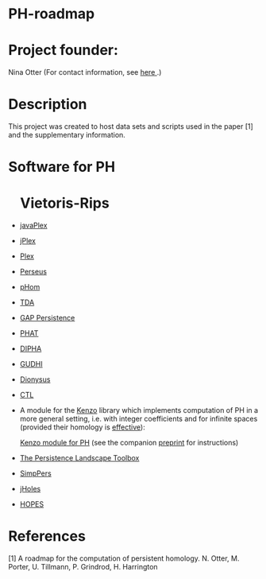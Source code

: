 # PH-roadmap

# Project founder:

Nina Otter (For contact information, see <a href="http://people.maths.ox.ac.uk/otter/"> here </a>.)

# Description

This project was created to host data sets and scripts used in the paper [1] and the supplementary information.







# Software for PH

<ul>

<h1> Vietoris-Rips </h1>

<p>
<li>
<a href="http://appliedtopology.github.io/javaplex/"> javaPlex</a>

<p>
<li>
<a href="http://www.math.duke.edu/~hadams/jplex/index.html"> jPlex</a>

<p>
<li>
<a href="http://mii.stanford.edu/research/comptop/programs/"> Plex</a>

<p>
<li>
<a href="http://www.sas.upenn.edu/~vnanda/perseus/"> Perseus</a>

<p>
<li>
<a href="http://rpackages.ianhowson.com/cran/phom/man/phom-package.html"> pHom</a>

<p>
<li>
<a href="https://cran.r-project.org/web/packages/TDA/"> TDA</a>

<p>

<li>
<a href="http://www-circa.mcs.st-and.ac.uk/~mik/persistence/"> GAP Persistence</a>

</p>

<li>
<a href="https://code.google.com/p/phat/"> PHAT</a>

<p>
<li>
<a href="https://code.google.com/p/dipha/"> DIPHA</a>

<p>
<li>
<a href="https://project.inria.fr/gudhi/software/"> GUDHI</a>

<p>
<li>
<a href="http://www.mrzv.org/software/dionysus/"> Dionysus</a>

<p>
<li>
<a href="http://ctl.appliedtopology.org/">CTL</a>

<p> 
<li>
A module for the <a href="https://www-fourier.ujf-grenoble.fr/~sergerar/Kenzo/">Kenzo</a> library which implements computation of PH in a more general setting, i.e. with integer coefficients and for infinite spaces (provided their homology is <a href="https://www-fourier.ujf-grenoble.fr/~sergerar/Papers/Constructive-AT.pdf">effective</a>):

 <a href="http://www.unirioja.es/cu/anromero/persistent-homology.zip"> Kenzo module for PH</a> (see the companion <a href="http://arxiv.org/pdf/1403.7086v2.pdf"> preprint</a> for instructions)

<p>
<li>
<a href="https://www.math.upenn.edu/~dlotko/persistenceLandscape.html"> The Persistence Landscape Toolbox</a>
</p>
<p>
<li>
<a href="http://web.cse.ohio-state.edu/~tamaldey/SimpPers/SimpPers-software/"> SimpPers</a>
</p>

<p>
<li>
<a href="http://cuda.unicam.it/jHoles"> jHoles</a>
</p>

<li>
<a href="http://kurlin.org/projects/persistent-skeletons.php"> HOPES</a>
</ul>





# References
[1] A roadmap for the computation of persistent homology. N. Otter, M. Porter, U. Tillmann, P. Grindrod, H. Harrington
